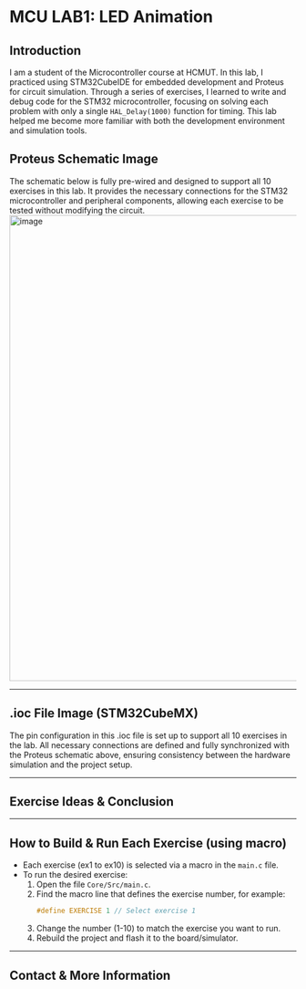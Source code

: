 # MCU LAB1: LED Animation

## Introduction

I am a student of the Microcontroller course at HCMUT. In this lab, I practiced using STM32CubeIDE for embedded development and Proteus for circuit simulation. Through a series of exercises, I learned to write and debug code for the STM32 microcontroller, focusing on solving each problem with only a single `HAL_Delay(1000)` function for timing. This lab helped me become more familiar with both the development environment and simulation tools.

## Proteus Schematic Image

The schematic below is fully pre-wired and designed to support all 10 exercises in this lab. It provides the necessary connections for the STM32 microcontroller and peripheral components, allowing each exercise to be tested without modifying the circuit.
<img width="1050" height="817" alt="image" src="https://github.com/user-attachments/assets/9880892c-a01a-457e-bff9-6149acbd7874" />

<!-- Replace 'your_schematic_image.png' with the actual schematic image filename in the PROTEUS folder -->

---

## .ioc File Image (STM32CubeMX)

The pin configuration in this .ioc file is set up to support all 10 exercises in the lab. All necessary connections are defined and fully synchronized with the Proteus schematic above, ensuring consistency between the hardware simulation and the project setup.

<!-- If you want to display an image, take a screenshot of the .ioc file and save it as an image, e.g., 'ioc_screenshot.png', then insert like this: -->
<!-- ![.ioc File](ioc_screenshot.png) -->

---

## Exercise Ideas & Conclusion
<!-- Summarize the main idea of each exercise (ex1 to ex10), briefly explain the function, algorithm, and general conclusion about the lab. -->

---

## How to Build & Run Each Exercise (using macro)
- Each exercise (ex1 to ex10) is selected via a macro in the `main.c` file.
- To run the desired exercise:
  1. Open the file `Core/Src/main.c`.
  2. Find the macro line that defines the exercise number, for example:
     ```c
     #define EXERCISE 1 // Select exercise 1
     ```
  3. Change the number (1-10) to match the exercise you want to run.
  4. Rebuild the project and flash it to the board/simulator.

<!-- You can add more specific build instructions for your environment (STM32CubeIDE, makefile, etc.) -->

---

## Contact & More Information
<!-- Add contact information, references, or further documentation if needed -->
